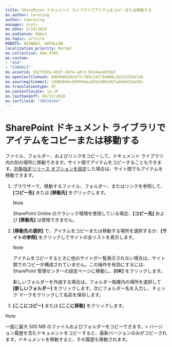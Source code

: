 ```yaml
---
title: SharePoint ドキュメント ライブラリでアイテムをコピーまたは移動する
ms.author: toresing
author: tomresing
manager: scotv
ms.date: 5/24/2018
ms.audience: Admin
ms.topic: article
ROBOTS: NOINDEX, NOFOLLOW
localization_priority: Normal
ms.collection: Adm_O365
ms.custom:
- "454"
- "5300013"
ms.assetid: 592f502a-493f-4bf4-adc3-5bc8aea87bb5
ms.openlocfilehash: 0db9b6b20cb77c709c24273e089c2e511535e7ab
ms.sourcegitcommit: 1d98db8acb9959aba3b5e308a567ade6b62da56c
ms.translationtype: HT
ms.contentlocale: ja-JP
ms.lasthandoff: 08/22/2019
ms.locfileid: "36516244"
---
```

# <a name="copy-or-move-items-in-a-sharepoint-document-library"></a>SharePoint ドキュメント ライブラリでアイテムをコピーまたは移動する

ファイル、フォルダー、およびリンクをコピーして、ドキュメント ライブラリ内の別の場所に移動できます。サイト間でアイテムをコピーすることもできます。[対象指定リリース オプションを設定](https://go.microsoft.com/fwlink/?linkid=622980)した場合は、サイト間でもアイテムを移動できます。
  
1. ブラウザーで、移動するファイル、フォルダー、またはリンクを参照して、**[コピー先]** または **[移動先]** をクリックします。

    > [!NOTE]
    > SharePoint Online のクラシック環境を使用している場合、**[コピー先]** および **[移動先]** は使用できません。
  
2. **[移動先の選択]** で、アイテムをコピーまたは移動する場所を選択するか、**[サイトの参照]** をクリックしてサイトの全リストを表示します。

    > [!NOTE]
    > アイテムをコピーするときに他のサイトが一覧表示されない場合は、サイト間でのコピーが構成されていません。この操作を有効にするには、SharePoint 管理センターの設定ページに移動し、**[OK]** をクリックします。
  
    新しいフォルダーを作成する場合は、フォルダー階層内の場所を選択して **[新しいフォルダー]** をクリックします。次にフォルダー名を入力し、チェック マークをクリックして名前を保存します。

3. **[ここにコピー]** または **[ここに移動]** をクリックします。

> [!NOTE]
> 一度に最大 500 MB のファイルおよびフォルダーをコピーできます。> バージョン履歴を含むドキュメントをコピーすると、最新バージョンのみがコピーされます。ドキュメントを移動すると、その履歴も移動されます。
  